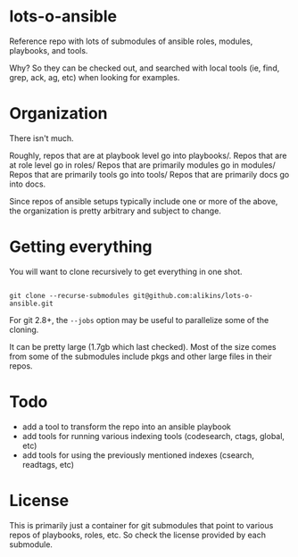 # lots-o-ansible
Reference repo with lots of submodules of ansible roles, modules, playbooks, and tools.

Why? So they can be checked out, and searched with local tools
(ie, find, grep, ack, ag, etc) when looking for examples.


# Organization
There isn't much.

Roughly, repos that are at playbook level go into playbooks/.
Repos that are at role level go in roles/
Repos that are primarily modules go in modules/
Repos that are primarily tools go into tools/
Repos that are primarily docs go into docs.

Since repos of ansible setups typically include one or more
of the above, the organization is pretty arbitrary and subject
to change.


# Getting everything

You will want to clone recursively to get everything in one shot.

``` shell

git clone --recurse-submodules git@github.com:alikins/lots-o-ansible.git
```

For git 2.8+, the `--jobs` option may be useful to parallelize
some of the cloning.

It can be pretty large (1.7gb which last checked). Most of
the size comes from some of the submodules include pkgs and
other large files in their repos.


# Todo
- add a tool to transform the repo into an ansible playbook
- add tools for running various indexing tools (codesearch, ctags, global, etc)
- add tools for using the previously mentioned indexes (csearch, readtags, etc)


# License
This is primarily just a container for git submodules that point to various
repos of playbooks, roles, etc. So check the license provided by each submodule.
